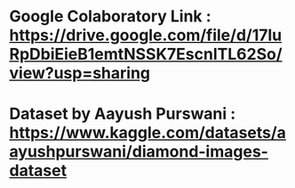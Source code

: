# Google Colaboratory Link : https://drive.google.com/file/d/17luRpDbiEieB1emtNSSK7EscnlTL62So/view?usp=sharing
# Dataset by Aayush Purswani : https://www.kaggle.com/datasets/aayushpurswani/diamond-images-dataset

